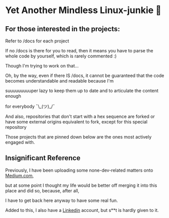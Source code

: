 # Yet Another Mindless Linux-junkie :zany_face:

## For those interested in the projects:

Refer to /docs for each project

If no /docs is there for you to read, then it means you have to parse the whole code by yourself, which is rarely commented :)

Though I'm trying to work on that...

Oh, by the way, even if there IS /docs, it cannot be guaranteed that the code becomes  understandable and readable because I'm

suuuuuuuuuper lazy to keep them up to date and to articulate the content enough

for everybody ¯\\\_(ツ)_/¯

And also, repositories that don't start with a hex sequence are forked or have some external origins equivalent to fork, except for this special repository

Those projects that are pinned down below are the ones most actively engaged with.


## Insignificant Reference

Previously, I have been uploading some none-dev-related matters onto [Medium.com](https://medium.com/@seantywork),

but at some point I thought my life would be better off merging it into this place and did so, because, after all,

I have to get back here anyway to have some real fun.

Added to this, I also have a [Linkedin](https://www.linkedin.com/in/sean-taehoon-yoon/) account, but s**t is hardly given to it.


